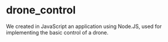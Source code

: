 # drone_control
We created in JavaScript an application using Node.JS, used for implementing the basic control of a drone.
